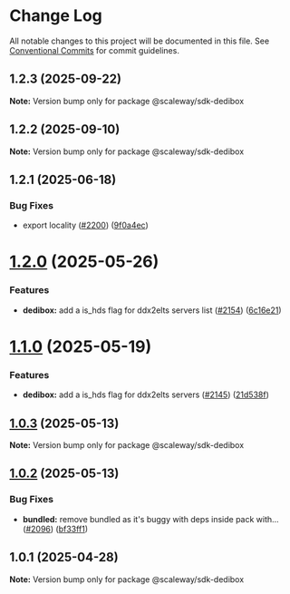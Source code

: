 # Change Log

All notable changes to this project will be documented in this file.
See [Conventional Commits](https://conventionalcommits.org) for commit guidelines.

## 1.2.3 (2025-09-22)

**Note:** Version bump only for package @scaleway/sdk-dedibox

## 1.2.2 (2025-09-10)

**Note:** Version bump only for package @scaleway/sdk-dedibox

## 1.2.1 (2025-06-18)

### Bug Fixes

- export locality ([#2200](https://github.com/scaleway/scaleway-sdk-js/issues/2200)) ([9f0a4ec](https://github.com/scaleway/scaleway-sdk-js/commit/9f0a4ec19e377cd90c5829604467c09a2088a38c))

# [1.2.0](https://github.com/scaleway/scaleway-sdk-js/compare/@scaleway/sdk-dedibox@1.1.0...@scaleway/sdk-dedibox@1.2.0) (2025-05-26)

### Features

- **dedibox:** add a is_hds flag for ddx2elts servers list ([#2154](https://github.com/scaleway/scaleway-sdk-js/issues/2154)) ([6c16e21](https://github.com/scaleway/scaleway-sdk-js/commit/6c16e210968479b811c85fcec41a81a9c9fe8beb))

# [1.1.0](https://github.com/scaleway/scaleway-sdk-js/compare/@scaleway/sdk-dedibox@1.0.3...@scaleway/sdk-dedibox@1.1.0) (2025-05-19)

### Features

- **dedibox:** add a is_hds flag for ddx2elts servers ([#2145](https://github.com/scaleway/scaleway-sdk-js/issues/2145)) ([21d538f](https://github.com/scaleway/scaleway-sdk-js/commit/21d538f790b794851eee1f71f49fbd8de70b9379))

## [1.0.3](https://github.com/scaleway/scaleway-sdk-js/compare/@scaleway/sdk-dedibox@1.0.2...@scaleway/sdk-dedibox@1.0.3) (2025-05-13)

**Note:** Version bump only for package @scaleway/sdk-dedibox

## [1.0.2](https://github.com/scaleway/scaleway-sdk-js/compare/@scaleway/sdk-dedibox@1.0.1...@scaleway/sdk-dedibox@1.0.2) (2025-05-13)

### Bug Fixes

- **bundled:** remove bundled as it's buggy with deps inside pack with… ([#2096](https://github.com/scaleway/scaleway-sdk-js/issues/2096)) ([bf33ff1](https://github.com/scaleway/scaleway-sdk-js/commit/bf33ff1f9cdd951add94817dac27239c86ef5437))

## 1.0.1 (2025-04-28)

**Note:** Version bump only for package @scaleway/sdk-dedibox
